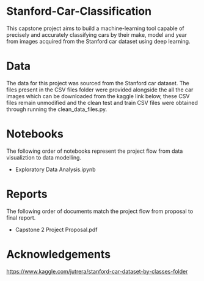 # Stanford-Car-Classification
This capstone project aims to build a machine-learning tool capable of precisely and accurately classifying cars by their make, model and year from images acquired from the Stanford car dataset using deep learning. 
# Data
The data for this project was sourced from the Stanford car dataset. The files present in the CSV files folder were provided alongside the all the car images which can be downloaded from the kaggle link below, these CSV files remain unmodified and the clean test and train CSV files were obtained through running the clean_data_files.py.
# Notebooks
The following order of notebooks represent the project flow from data visualiztion to data modelling. 
* Exploratory Data Analysis.ipynb
# Reports
The following order of documents match the project flow from proposal to final report.
* Capstone 2 Project Proposal.pdf
# Acknowledgements
https://www.kaggle.com/jutrera/stanford-car-dataset-by-classes-folder
